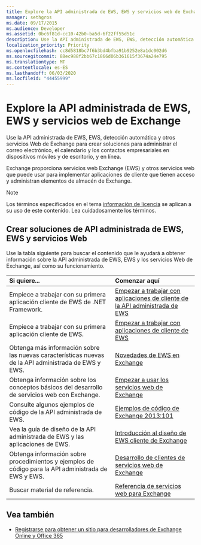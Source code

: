 ```yaml
---
title: Explore la API administrada de EWS, EWS y servicios web de Exchange
manager: sethgros
ms.date: 09/17/2015
ms.audience: Developer
ms.assetid: 0bc6f81d-cc10-42b0-ba5d-6f22ff55d51c
description: Use la API administrada de EWS, EWS, detección automática y otros servicios Web de Exchange para crear soluciones para administrar el correo electrónico, el calendario y los contactos empresariales en dispositivos móviles y de escritorio, y en línea.
localization_priority: Priority
ms.openlocfilehash: cc8d5818bc7f6b3bd4bfba91b9252e8a1dc002d6
ms.sourcegitcommit: 88ec988f2bb67c1866d06b361615f3674a24e795
ms.translationtype: MT
ms.contentlocale: es-ES
ms.lasthandoff: 06/03/2020
ms.locfileid: "44455999"
---
```

# <a name="explore-the-ews-managed-api-ews-and-web-services-in-exchange"></a>Explore la API administrada de EWS, EWS y servicios web de Exchange

Use la API administrada de EWS, EWS, detección automática y otros servicios Web de Exchange para crear soluciones para administrar el correo electrónico, el calendario y los contactos empresariales en dispositivos móviles y de escritorio, y en línea. 
  
Exchange proporciona servicios web Exchange (EWS) y otros servicios web que puede usar para implementar aplicaciones de cliente que tienen acceso y administran elementos de almacén de Exchange.
  
> [!NOTE]
> Los términos especificados en el tema [información de licencia](license-information.md) se aplican a su uso de este contenido. Lea cuidadosamente los términos. 
  
## <a name="create-ews-managed-api-ews-and-web-services-solutions"></a>Crear soluciones de API administrada de EWS, EWS y servicios Web

Use la tabla siguiente para buscar el contenido que le ayudará a obtener información sobre la API administrada de EWS, EWS y los servicios Web de Exchange, así como su funcionamiento.
  
|Si quiere...|Comenzar aquí|
|:-----|:-----|
|Empiece a trabajar con su primera aplicación cliente de EWS de .NET Framework.  <br/> |[Empezar a trabajar con aplicaciones de cliente de la API administrada de EWS](get-started-with-ews-managed-api-client-applications.md) <br/> |
|Empiece a trabajar con su primera aplicación cliente de EWS.  <br/> |[Empezar a trabajar con aplicaciones de cliente de EWS](get-started-with-ews-client-applications.md) <br/> |
|Obtenga más información sobre las nuevas características nuevas de la API administrada de EWS y EWS.  <br/> |[Novedades de EWS en Exchange](whats-new-in-ews-and-other-web-services-in-exchange.md) <br/> |
|Obtenga información sobre los conceptos básicos del desarrollo de servicios web con Exchange.  <br/> |[Empezar a usar los servicios web de Exchange](start-using-web-services-in-exchange.md) <br/> |
|Consulte algunos ejemplos de código de la API administrada de EWS.  <br/> |[Ejemplos de código de Exchange 2013:101](https://code.msdn.microsoft.com/exchange/Exchange-2013-101-Code-3c38582c) <br/> |
|Vea la guía de diseño de la API administrada de EWS y las aplicaciones de EWS.  <br/> |[Introducción al diseño de EWS cliente de Exchange](ews-client-design-overview-for-exchange.md) <br/> |
|Obtenga información sobre procedimientos y ejemplos de código para la API administrada de EWS y EWS.  <br/> |[Desarrollo de clientes de servicios web de Exchange](develop-web-service-clients-for-exchange.md) <br/> |
|Buscar material de referencia.  <br/> |[Referencia de servicios web para Exchange](../web-service-reference/web-services-reference-for-exchange.md) <br/> |
   
## <a name="see-also"></a>Vea también
    
- [Registrarse para obtener un sitio para desarrolladores de Exchange Online y Office 365](https://docs.microsoft.com/sharepoint/dev/sp-add-ins/set-up-a-development-environment-for-sharepoint-add-ins-on-office-365)
    

